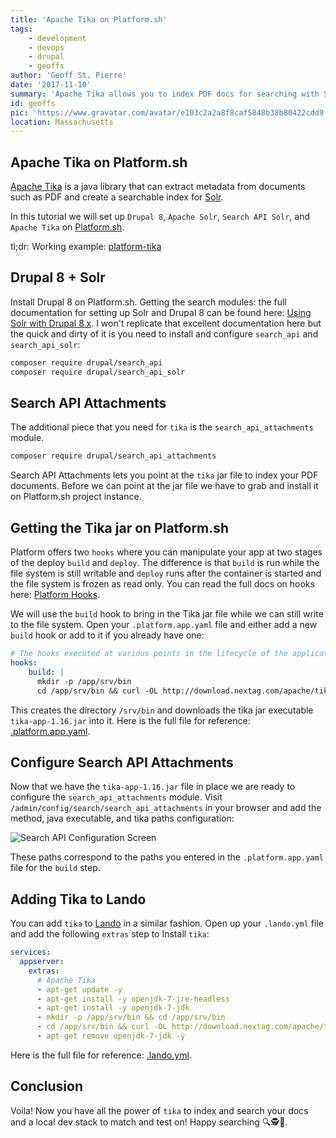 ```yaml
---
title: 'Apache Tika on Platform.sh'
tags:
    - development
    - devops
    - drupal
    - geoffs
author: 'Geoff St. Pierre'
date: '2017-11-10'
summary: 'Apache Tika allows you to index PDF docs for searching with Solr.'
id: geoffs
pic: 'https://www.gravatar.com/avatar/e103c2a2a8f8caf5848b38b80422cdd9'
location: Massachusetts
---
```


Apache Tika on Platform.sh
--------------------------

[Apache Tika](https://tika.apache.org/) is a java library that can extract metadata from documents such as PDF and create a searchable index for [Solr](http://lucene.apache.org/solr/).

In this tutorial we will set up `Drupal 8`, `Apache Solr`, `Search API Solr`, and `Apache Tika` on [Platform.sh](https://platform.sh).

tl;dr: Working example: [platform-tika](https://github.com/thinktandem/platform-tika)

Drupal 8 + Solr
---------------

Install Drupal 8 on Platform.sh. Getting the search modules: the full documentation for setting up Solr and Drupal 8 can be found here: [Using Solr with Drupal 8.x](https://docs.platform.sh/frameworks/drupal8/solr.html). I won't replicate that excellent documentation here but the quick and dirty of it is you need to install and configure `search_api` and `search_api_solr`:

```bash
composer require drupal/search_api
composer require drupal/search_api_solr
```

Search API Attachments
----------------------

The additional piece that you need for `tika` is the `search_api_attachments` module.

```bash
composer require drupal/search_api_attachments
```

Search API Attachments lets you point at the `tika` jar file to index your PDF documents. Before we can point at the jar file we have to grab and install it on Platform.sh project instance.

Getting the Tika jar on Platform.sh
-----------------------------------

Platform offers two `hooks` where you can manipulate your app at two stages of the deploy `build` and `deploy`.  The difference is that `build` is run while the file system is still writable and `deploy` runs after the container is started and the file system is frozen as read only. You can read the full docs on hooks here: [Platform Hooks](https://docs.platform.sh/configuration/app/build.html#hooks).

We will use the `build` hook to bring in the Tika jar file while we can still write to the file system. Open your `.platform.app.yaml` file and either add a new `build` hook or add to it if you already have one:

```yaml
# The hooks executed at various points in the lifecycle of the application.
hooks:
    build: |
      mkdir -p /app/srv/bin
      cd /app/srv/bin && curl -OL http://download.nextag.com/apache/tika/tika-app-1.16.jar
```

This creates the directory `/srv/bin` and downloads the tika jar executable `tika-app-1.16.jar` into it. Here is the full file for reference: [.platform.app.yaml](https://github.com/thinktandem/platform-tika/blob/master/.platform.app.yaml).

Configure Search API Attachments
--------------------------------

Now that we have the `tika-app-1.16.jar` file in place we are ready to configure the `search_api_attachments` module. Visit `/admin/config/search/search_api_attachments` in your browser and add the method, java executable, and tika paths configuration:

<img src="/images/articles/tika/tika-config.jpg" alt="Search API Configuration Screen" />

These paths correspond to the paths you entered in the `.platform.app.yaml` file for the `build` step.

Adding Tika to Lando
--------------------

You can add `tika` to [Lando](https://docs.devwithlando.io) in a similar fashion. Open up your `.lando.yml` file and add the following `extras` step to Install `tika`:

```yaml
services:
  appserver:
    extras:
      # Apache Tika
      - apt-get update -y
      - apt-get install -y openjdk-7-jre-headless
      - apt-get install -y openjdk-7-jdk
      - mkdir -p /app/srv/bin && cd /app/srv/bin
      - cd /app/srv/bin && curl -OL http://download.nextag.com/apache/tika/tika-app-1.16.jar
      - apt-get remove openjdk-7-jdk -y
```

Here is the full file for reference: [.lando.yml](https://github.com/thinktandem/platform-tika/blob/master/.lando.yml).

Conclusion
----------

Voila! Now you have all the power of `tika` to index and search your docs and a local dev stack to match and test on! Happy searching 🔍🕵🔎.
